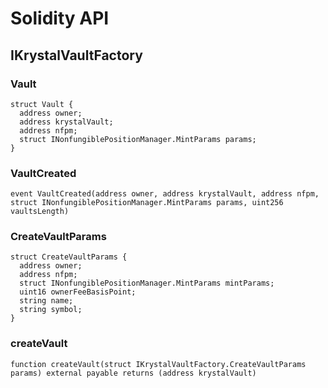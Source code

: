 # Solidity API

## IKrystalVaultFactory

### Vault

```solidity
struct Vault {
  address owner;
  address krystalVault;
  address nfpm;
  struct INonfungiblePositionManager.MintParams params;
}
```

### VaultCreated

```solidity
event VaultCreated(address owner, address krystalVault, address nfpm, struct INonfungiblePositionManager.MintParams params, uint256 vaultsLength)
```

### CreateVaultParams

```solidity
struct CreateVaultParams {
  address owner;
  address nfpm;
  struct INonfungiblePositionManager.MintParams mintParams;
  uint16 ownerFeeBasisPoint;
  string name;
  string symbol;
}
```

### createVault

```solidity
function createVault(struct IKrystalVaultFactory.CreateVaultParams params) external payable returns (address krystalVault)
```
